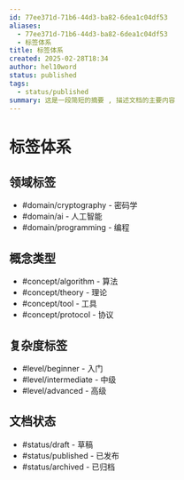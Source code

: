 ```yaml
---
id: 77ee371d-71b6-44d3-ba82-6dea1c04df53
aliases:
  - 77ee371d-71b6-44d3-ba82-6dea1c04df53
  - 标签体系
title: 标签体系
created: 2025-02-28T18:34
author: hel10word
status: published
tags:
  - status/published
summary: 这是一段简短的摘要 , 描述文档的主要内容
---
```

# 标签体系


## 领域标签

- #domain/cryptography - 密码学
- #domain/ai - 人工智能
- #domain/programming - 编程

## 概念类型

- #concept/algorithm - 算法
- #concept/theory - 理论
- #concept/tool - 工具
- #concept/protocol - 协议

## 复杂度标签

- #level/beginner - 入门
- #level/intermediate - 中级
- #level/advanced - 高级

## 文档状态

- #status/draft - 草稿
- #status/published - 已发布
- #status/archived - 已归档


